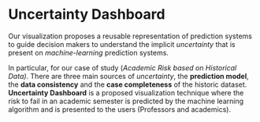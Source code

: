 # Uncertainty Dashboard

Our visualization proposes a reusable representation of prediction systems to guide decision makers to understand the implicit *uncertainty* that is present on *machine-learning* prediction systems.

In particular, for our case of study (*Academic Risk based on Historical Data)*. There are three main sources of *uncertainty*, the
**prediction model**, the **data consistency** and the **case completeness** of the historic dataset. **Uncertainty Dashboard** is a proposed visualization technique where the risk to fail in an academic semester is predicted by the machine learning algorithm and is  presented to the users (Professors and academics).
